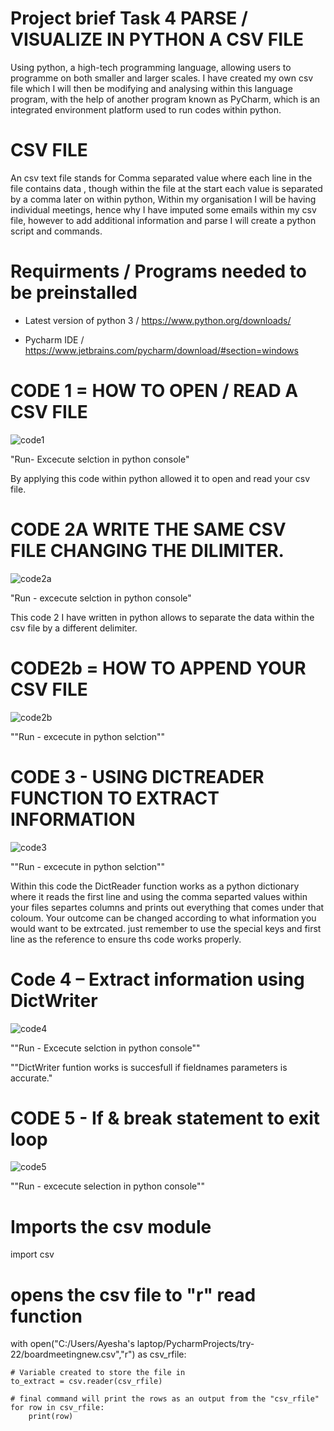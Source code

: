  # Project brief Task 4 PARSE / VISUALIZE IN PYTHON A CSV FILE

Using python, a high-tech programming language, allowing users to programme on both smaller and larger scales. I have created my own csv file which I will then be modifying and analysing within this language program, with the help of another program known as PyCharm, which is an integrated environment platform used to run codes within python.

  
  # CSV FILE
  
An csv text file stands for Comma separated value where each line in the file contains data , though within the file at the start each value is separated by a comma later on within python, Within my organisation I will be having individual meetings, hence why I have imputed some emails within my csv file, however to add additional information and parse I will create a python script and commands. 


  # Requirments / Programs needed to be preinstalled

* Latest version of python 3 / https://www.python.org/downloads/

* Pycharm IDE / https://www.jetbrains.com/pycharm/download/#section=windows



	
# CODE 1 = HOW TO OPEN / READ A CSV FILE

![code1](https://user-images.githubusercontent.com/69476214/96037297-8e796580-0e5d-11eb-8614-246e9e8e89b8.PNG)

"Run- Excecute selction in python console"

By applying this code within python allowed it to open and read your csv file.

 
 # CODE 2A WRITE THE SAME CSV FILE CHANGING THE DILIMITER.

![code2a](https://user-images.githubusercontent.com/69476214/96037814-38f18880-0e5e-11eb-9a30-04b0d03fca17.PNG)
 
 "Run - excecute selction in python console"
 
 This code 2 I have written in python allows to separate the data within the csv file by a different delimiter.
 
 
 # CODE2b = HOW TO APPEND YOUR CSV FILE
 
 ![code2b](https://user-images.githubusercontent.com/69476214/96038313-dbaa0700-0e5e-11eb-8b9a-b0a11fe3603e.PNG)

 ""Run - excecute in python selction""
 
 

 # CODE 3 - USING DICTREADER FUNCTION TO EXTRACT INFORMATION
 
![code3](https://user-images.githubusercontent.com/69476214/96038473-1744d100-0e5f-11eb-8972-66366b71b073.PNG)

""Run - excecute in python selction""

Within this code the DictReader function works as a python dictionary where it reads the first line and using the comma separted values within your files separtes columns and prints out everything that comes under that coloum. Your outcome can be changed according to what information you would want to be extrcated. just remember to use the special keys and first line as the reference to ensure ths code works properly.



# Code 4 – Extract information using DictWriter

![code4](https://user-images.githubusercontent.com/69476214/96038640-4eb37d80-0e5f-11eb-84bf-a9d95d55b9b8.PNG)

""Run - Excecute selction in python console""

""DictWriter funtion works is succesfull if fieldnames parameters is accurate."



# CODE 5 - If & break statement to exit loop

![code5](https://user-images.githubusercontent.com/69476214/96038809-9f2adb00-0e5f-11eb-9038-9733e78ed740.PNG)

""Run - excecute selection in python console""


# Imports the csv module
import csv

# opens the csv file to "r" read function
with open("C:/Users/Ayesha's laptop/PycharmProjects/try-22/boardmeetingnew.csv","r") as csv_rfile:

    # Variable created to store the file in
    to_extract = csv.reader(csv_rfile)

    # final command will print the rows as an output from the "csv_rfile"
    for row in csv_rfile:
        print(row)
